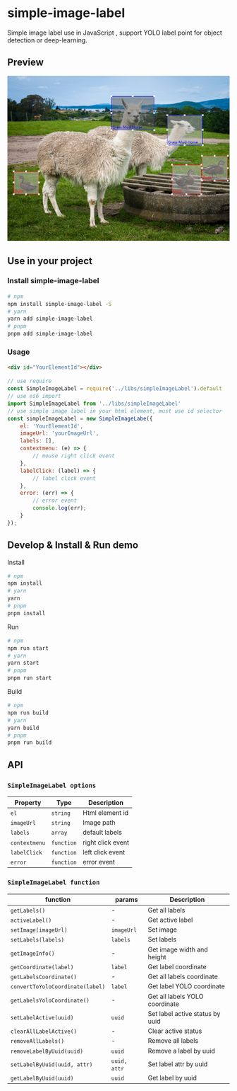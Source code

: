 # simple-image-label

Simple image label use in JavaScript , support YOLO label point for object detection or deep-learning.

## Preview

![preview](preview.png)

## Use in your project

### Install simple-image-label
```bash
# npm
npm install simple-image-label -S
# yarn
yarn add simple-image-label
# pnpm
pnpm add simple-image-label
```
### Usage

```html
<div id="YourElementId"></div>
```

```js
// use require
const SimpleImageLabel = require('../libs/simpleImageLabel').default
// use es6 import
import SimpleImageLabel from '../libs/simpleImageLabel'
// use simple image label in your html element, must use id selector
const simpleImageLabel = new SimpleImageLabe({
    el: 'YourElementId', 
    imageUrl: 'yourImageUrl', 
    labels: [],
    contextmenu: (e) => {
        // mouse right click event
    },
    labelClick: (label) => {
        // label click event
    },
    error: (err) => {
        // error event
        console.log(err);
    }
});
```

## Develop & Install & Run demo

Install
```bash
# npm
npm install
# yarn
yarn
# pnpm
pnpm install
```

Run
```bash
# npm
npm run start
# yarn
yarn start
# pnpm
pnpm run start
```

Build
```bash
# npm
npm run build
# yarn
yarn build
# pnpm
pnpm run build
```

## API

### `SimpleImageLabel options`
| Property      | Type       | Description       |
| ------------- | ---------- | ----------------- |
| `el`          | `string`   | Html element id   |
| `imageUrl`    | `string`   | Image path        |
| `labels`      | `array`    | default labels    |
| `contextmenu` | `function` | right click event |
| `labelClick`  | `function` | left click event  |
| `error`       | `function` | error event       |


### `SimpleImageLabel function`
| function                         | params       | Description                     |
| -------------------------------- | ------------ | ------------------------------- |
| `getLabels()`                    | -            | Get all labels                  |
| `activeLabel()`                  | -            | Get active label                |
| `setImage(imageUrl)`             | `imageUrl`   | Set image                       |
| `setLabels(labels)`              | `labels`     | Set labels                      |
| `getImageInfo()`                 | -            | Get image width and height      |
| `getCoordinate(label)`           | `label`      | Get label coordinate            |
| `getLabelsCoordinate()`          | -            | Get all labels coordinate       |
| `convertToYoloCoordinate(label)` | `label`      | Get label YOLO coordinate       |
| `getLabelsYoloCoordinate()`      | -            | Get all labels YOLO coordinate  |
| `setLabelActive(uuid)`           | `uuid`       | Set label active status by uuid |
| `clearAllLabelActive()`          | -            | Clear active status             |
| `removeAllLabels()`              | -            | Remove all labels               |
| `removeLabelByUuid(uuid)`        | `uuid`       | Remove a label by uuid          |
| `setLabelByUuid(uuid, attr)`     | `uuid, attr` | Set label attr by uuid          |
| `getLabelByUuid(uuid)`           | `uuid`       | Get label by uuid               |